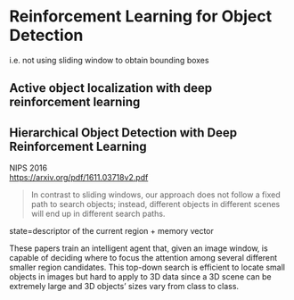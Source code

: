 # Reinforcement Learning for Object Detection
i.e. not using sliding window to obtain bounding boxes
## Active object localization with deep reinforcement learning



## Hierarchical Object Detection with Deep Reinforcement Learning 
NIPS 2016  
https://arxiv.org/pdf/1611.03718v2.pdf  


>In contrast to sliding windows, our approach does not follow a fixed path to search objects;
>instead, different objects in different scenes will end up in different search paths.


state=descriptor of the current region + memory vector<br>


These papers train an intelligent agent that, given an image window, 
is capable of deciding where to focus the attention among several 
different smaller region candidates. This top-down search is efficient 
to locate small objects in images but hard to apply to 3D data since 
a 3D scene can be extremely large and 3D objects’ sizes vary from class to class. 
	

